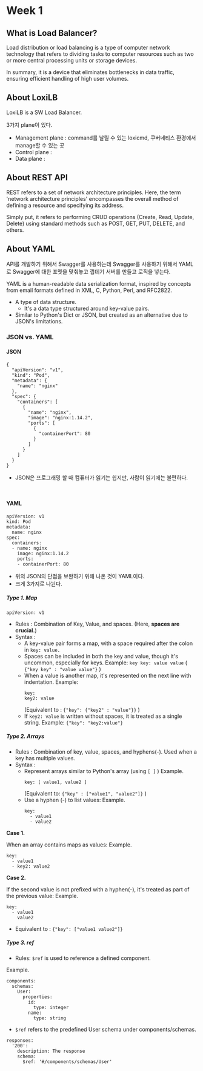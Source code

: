 # Week 1 

## What is Load Balancer? 

Load distribution or load balancing is a type of computer network technology that refers to dividing tasks to computer resources such as two or more central processing units or storage devices. 

In summary, it is a device that eliminates bottlenecks in data traffic, ensuring efficient handling of high user volumes. 

## About LoxiLB 

LoxiLB is a SW Load Balancer. 

3가지 plane이 있다. 

- Management plane : command를 날릴 수 있는 loxicmd, 쿠버네티스 환경에서 manage할 수 있는 곳 
- Control plane : 
- Data plane : 

## About REST API 

REST refers to a set of network architecture principles. Here, the term 'network architecture principles' encompasses the overall method of defining a resource and specifying its address.

Simply put, it refers to performing CRUD operations (Create, Read, Update, Delete) using standard methods such as POST, GET, PUT, DELETE, and others.

## About YAML 

API를 개발하기 위해서 Swagger를 사용하는데 Swagger를 사용하기 위해서 YAML로 Swagger에 대한 포멧을 맞춰놓고 껍데기 서버를 만들고 로직을 넣는다. 

YAML is a human-readable data serialization format, inspired by concepts from email formats defined in XML, C, Python, Perl, and RFC2822. 

- A type of data structure. 
    - It's a data type structured around key-value pairs. 
- Similar to Python's Dict or JSON, but created as an alternative due to JSON's limitations. 

### JSON vs. YAML 

#### JSON 

```
{
  "apiVersion": "v1",
  "kind": "Pod",
  "metadata": {
    "name": "nginx"
  },
  "spec": {
    "containers": [
      {
        "name": "nginx",
        "image": "nginx:1.14.2",
        "ports": [
          {
            "containerPort": 80
          }
        ]
      }
    ]
  }
}
```

- JSON은 프로그래밍 할 때 컴퓨터가 읽기는 쉽지만, 사람이 읽기에는 불편하다.


<br>

#### YAML 

```
apiVersion: v1
kind: Pod
metadata:
  name: nginx
spec:
  containers:
  - name: nginx
    image: nginx:1.14.2
    ports:
    - containerPort: 80
```

- 위의 JSON의 단점을 보완하기 위해 나온 것이 YAML이다. 
- 크게 3가지로 나뉜다. 

##### Type 1. Map 

```
apiVersion: v1
```

- Rules : Combination of Key, Value, and spaces. (Here, **spaces are crucial.**)
- Syntax : 
    - A key-value pair forms a map, with a space required after the colon in ```key: value.```
    - Spaces can be included in both the key and value, though it's uncommon, especially for keys. Example: ```key key: value value``` ( ```{"key key" : "value value"}``` )
    - When a value is another map, it's represented on the next line with indentation. Example: 
        ```
        key:
        key2: value
        ```
        (Equivalent to : ```{"key": {"key2" : "value"}}``` )
    - If ```key2: value``` is written without spaces, it is treated as a single string. Example: ```{"key": "key2:value"}```

##### Type 2. Arrays 

- Rules : Combination of key, value, spaces, and hyphens(-). Used when a key has multiple values. 
- Syntax : 
    - Represent arrays similar to Python's array (using ```[ ]``` ) Example.
        ```
        key: [ value1, value2 ]
        ```
        (Equivalent to:  ```{"key" : ["value1", "value2"]}``` )
    - Use a hyphen (-) to list values: Example.
        ```
        key: 
          - value1
          - value2 
        ```
    
**Case 1.**

When an array contains maps as values: Example.
```
key: 
  - value1
  - key2: value2 
```

**Case 2.**

If the second value is not prefixed with a hyphen(-), it's treated as part of the previous value: Example.
```
key: 
  - value1
    value2
```

- Equivalent to : ```{"key": ["value1 value2"]}```

##### Type 3. ref 

- Rules: ```$ref``` is used to reference a defined component. 

Example. 
```
components:
  schemas:
    User:
      properties:
        id:
          type: integer
        name:
          type: string
```

- ```$ref``` refers to the predefined User schema under components/schemas. 

```
responses:
  '200':
    description: The response
    schema:
      $ref: '#/components/schemas/User'
```
